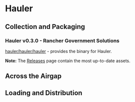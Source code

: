 # Hauler

## Collection and Packaging

### Hauler v0.3.0 - Rancher Government Solutions

[hauler/hauler/hauler](https://rancher-airgap.s3.amazonaws.com/v1.4.4/hauler/hauler/hauler) - provides the binary for Hauler.

**Note:** The [Releases](https://github.com/zackbradys/rancher-airgap/releases) page contain the most up-to-date assets.

## Across the Airgap

## Loading and Distribution